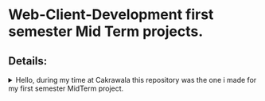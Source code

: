 # Web-Client-Development first semester Mid Term projects.

## Details:

<details><summary>Hello, during my time at Cakrawala this repository was the one i made for my first semester MidTerm project.</summary><p>

<details><summary>Hello, this was the first part of the midterm.</summary><p>
  
## Details on the first MidTerm question.

### All is to write 5 distinc codes, seen in this section: (Javascript and TypeScript)
#### Write a code to find the area of a rectangle:
- input: Length = 5 , Width = 3
- output: Area = 15
###### My work:
```
//this is the intro using a simple console.log to create an output that cannot be interacted with by user
console.log("Hello, this is a calculator to calculate the area of a rectangle\n");
//setting variable with values except one because the variable area will hold the result
let width = 10, length = 20, area;
//displayng the values of width and length
console.log("Width is: ",width, "\n");
console.log("Length: ",length,"\n");
//calculating Area, multiplying symbol is *
area = width * length;
//placing the variable 'Area' after string message so it shows after it not before
console.log("The Area of this rectangle is: ", area);
```
- so for my work i created my own width being 10 while length is 20, which resulted in the area being 200.
#### Find the Diameter, Circumfrence, and Area of a circle:
- input: Radius = 5
- output: Diameter = 10 , Circumference = 31.4159 , Area = 78.539
###### My work:
```
//this is the intro using a simple console.log to create an output that cannot be interacted with by user
console.log("Hello, this is a calculator to calculate all possible info about a circle with a given radius\n");
//setting one variable with a value except a few because those variables will hold the result, also let will allow one to set something as a variable
let radius = 5, area, circumference, diameter;
//displayng the value of radius
console.log("radius is: ",radius, "\n");

//calculating Circumference, multiplying symbol is * alongside this math.pi is to import pi into the program
circumference = 2 * Math.PI * radius;
//calculating area with **2 which means a variable is squared
area = Math.PI * radius**2;
diameter = 2 * radius

//placing the variables after their respective output to show result
console.log("The area is: ", area);
console.log("The circumference is: ", circumference);
console.log("The diameter is: ", diameter);
```
- During my work i decided instead of multiplying radius by itself, i instead use exponents. Instead of creating a variable that represents Pi, i imported a math related file to import Pi automatically.
#### Find the angles of a triangle if two were given:
- input: a = 80 , b = 65
- output: 35
###### My work:
```
//this is the intro using a simple console.log to create an output that cannot be interacted with by user
console.log("Hello, this is a calculator to calculate the missing angle for a triangle\n");
//setting variables with value except one
let a = 80, b = 65, c;
//displayng the values of a & b
console.log("angle a is: ",a, "\n");
console.log("angle b is: ",b, "\n");

//i use parentheses to indicate which variables need to be calculated first according to PEMDAS
c = 180 - (a + b);

//placing the variables after their respective output to show result
console.log("The missingle angle is: ", c);
```
- during this work i used parenthese
#### Get the difference in time between two interval of dates in the form of days: (DD/MM/YYYY)
- input: date1 = 01-01-2025 , date2 = 03-01-2025
- output: 2
###### My work:
```
//this is the intro using a simple console.log to create an output that cannot be interacted with by user
console.log("Hello, this is a calculator to calculate the difference in day(s) between two dates\n");

//new date handles all things date related, it aslo expects (MM/DD/YYYY)
var date1 = new Date("1/1/2022");
var date2 = new Date("3/1/2022");

//Math abs is basically importing absolute function, getTime is to get time in miliseconds, which then is converted to days (1000 ms) (3600 sec) (24 hour). math ceiling is rounding it to the nearest integer
var difference = Math.abs(date2.getTime() - date1.getTime());
var days = Math.ceil(difference / (1000 * 3600 * 24));

console.log("Differences between two dates in days: ", days);
```
- during this work i had to learn all sorts of new methods in relation to date, which i found that in Javascript one can only use (MM/DD/YYYY) with the methods used. also note 3600 seconds was two 60 seconds combined for simplification purposes.
#### Only recognizes the initials within a string:
- input: John Doe
- output: JD
###### My work:
```
//this is the intro using a simple console.log to create an output that cannot be interacted with by user
console.log("Hello, this is to obtain the initials within a string\n");

//so first we use a function for this particular assignment, due to it being cleaner, and it shall be a string function
var getInitials = function (string) {
    //we make a variable called names because it will be used to hold our.. well.. names.. then we split it with the string.split
    var names = string.split(' ');
    // this is where we obtain the initials, remember that string counts at 0 which is why we put it as 0 after names, substring will extract characters or in this particular case the first name (0), the last name (1). Then turning it uppercase with the touppercase.
        initials = names[0].substring(0, 1).toUpperCase();
    //making sure the name inputted is greater than 1 which will have each letter be subtracted until it is just one letter
    if (names.length > 1) {
        initials += names[names.length - 1].substring(0, 1).toUpperCase();
    } //returning the value of initials
    return initials;
};
//calling function to convert names inputed
console.log(getInitials('Al Pacino'), "Al Pacino");
console.log(getInitials('Beyonce Carter'), "Beyonce Carter");
```
- i had to learn functions, then string, then subtracting those strings, then a bit of if without else, returning value.
</details>

<details><summary>Hello, this is the second part of midterm.</summary><p>

## Details on second question of the midterm.

#### Write a code to convert fahrenheit to celcius:
- input: 100
- output: 212
###### My Work:
```
function getFahrenheitFromCelsius(celsius){
   return (celsius * (9 / 5)) + 32;
}

function getCelsiusFromFahrenheit(fahrenheit){
   return (fahrenheit - 32) * (5 / 9);
}
let fahrenheit = 100, celcius = 50;

console.log("farenheit to Celcius:", getFahrenheitFromCelsius(celcius));
console.log("celcius to ferenheit:", getCelsiusFromFahrenheit(fahrenheit));
```
I had already learned basic arithmatics from preivious works, i used parentheses as well.
#### Conversion of cm to km vice versa:
- input = 1000000 cm
- output = 1 km
###### My Work
```
function getcmtokm(cm){
   return cm / 1000000;
}

function getkmtocm(km){
   return km * 1000000;
}
let cm = 100, km = 50;

console.log("Cm to Km:", getcmtokm(cm));
console.log("Km to Cm:", getkmtocm(km));
```
uses basic arithmathics yet again.
###### odd or even number:
- input = 71
- output = odd
#### My Work:
```
// take input from user
const number = prompt("Enter a number: ");

//check if the number is even
if(number % 2 == 0) {
    console.log("The number is even.");
} //if number is odd
else {
    console.log("The number is odd.");
}
```
for this one i had to use a modulus arithmatic to calculate if inputted number is equal to zero, which will then le us know if it's even or not.
user input has been added.
###### Searched words deleted:
- input = "remove: Bel"
- input = "word is: Belladonna"
- output = "ladonna"
#### My work:
```
function remove_first_occurrence(str, searchstr)       {
	var index = str.indexOf(searchstr);
	if (index === -1) {
		return str;
	}
	return str.slice(0, index) + str.slice(index + searchstr.length);
}

let remover = prompt("Enter a collection of word or words you want removed: ");
let sentence = prompt("Enter a sentence: ");

console.log(remove_first_occurrence(sentence, remover));
```
from this the program had ro recognize a string and subtract it from a different string. i then made sure all of it is user input based
###### Palindrome:
- Input = madam
- output = true
#### my work:
```
function remove_first_occurrence(str, searchstr)       {
	var index = str.indexOf(searchstr);
	if (index === -1) {
		return str;
	}
	return str.slice(0, index) + str.slice(index + searchstr.length);
}

let remover = prompt("Enter a collection of word or words you want removed: ");
let sentence = prompt("Enter a sentence: ");

console.log(remove_first_occurrence(sentence, remover));
```
it uses bool, which then will also reverse the words, if both equals the same, then true, if not the false
</details>
<details><summary>Hello, this was the third part of midterm.</summary><p>

#### so mr Rony's assignment actually came with some purposeky planted bugs, such as:
- Wrong Code: 
```
<img src="./imgs/woman.svg" alt="illustration of a woman doing workout on a gym">
```
###### When it should have been:
- correct way: 
```
<img src="./images/woman.svg" alt="illustration of a woman doing workout on a gym">
```
- Note how it's not supposed to be imgs but rather images
- the affect was a loading error when trying to load the images unto the web.
#### he also added empty functions on css, such as
```
.text h1 span {
}
```
##### To which i added:
```
.text h1 span {
  font-family: 'Mulish', sans-serif; /* Change font family */
  font-weight: 700; /* Make the text bold */
  color: #0cba49; /* Change text color */
  text-transform: uppercase; /* Transform text to uppercase */
}
```
- the output of this code ended with a header that is with the specified coloured above.
##### how to rescale images using class:
```
<img src="images/Venusinweb.PNG" alt="one of my artwork." class="rescaled-image">
```
</details>
<details><summary>Hello, this was the fourth part of midterm.</summary><p>

#### To create a webpage with Vite that holds Home & Contact page.
We had a lot of creative liberty for this project, however i had quite a lot to learn because prior to this i have had no experience creating a webpage using Vite React.
```
<!doctype html>
<html lang="en">
  <head>
    <meta charset="UTF-8" />
    <link rel="icon" type="image/svg+xml" href="/vite.svg" />
    <meta name="viewport" content="width=device-width, initial-scale=1.0" />
    <title>Hello & Welcome!</title>
  </head>
  <body>
    <div id="root"></div>
    <script type="module" src="/src/main.jsx"></script>
  </body>
</html>
```
- The first part was learning that this (within "title") will hold the name of the web bar.
```
const Homepage = () => {
  return (
    <div className="intropage">
      <main className="main">
        <div className="top-rectangle"></div>
        <button className="home-button">
          <Link to="/other-artworks">My Other Artworks & Contact info</Link>
        </button>
        <img src="/girlinred.jpeg" alt="Girl in Red" className="landing-image" />
      </main>
      <main classname="about">
        <h1 className="aboutme">About Me.</h1>
        <div className="loremipsum">
          <h3 className="mypainting">The artwork above is a painting of my creation!<p>Lorem ipsum dolor sit amet, consectetur adipiscing elit, sed do eiusmod tempor incididunt ut labore et dolore magna aliqua. Ut enim ad minim veniam, quis nostrud exercitation ullamco laboris nisi ut aliquip ex ea commodo consequat. Duis aute irure dolor in reprehenderit in voluptate velit esse cillum dolore eu fugiat nulla pariatur. Excepteur sint occaecat cupidatat non proident, sunt in culpa qui officia deserunt mollit anim id est laborum.</p></h3>
        </div>
      </main>
      <main classname="morestuff">
        <h1 className="aboutme">Other Stuff.</h1>
        <div className="loremipsum">
          <h2 className="titleofstuff">First.</h2>
        </div>
      </main>
      <footer>
        This was made possible by using Vite <img src="/vite.svg" alt="vite logo" className="vitelogo" />
      </footer>
    </div>
  );
}; 
```
- So for this part, this is the one that has my homepage design alongside many other things.
- notably there is the usage of "Link", which will be explore shortly. Point is though, when you click the button specified, it will take you to the contact page.
```
const OtherArtworksPage = () => (
  <div className="other-artworks">
    <div className="top-rectangle"></div>
    <h1 className="text-aligned">My Other Artworks</h1>
    <p>Sorry but this page is a working progress!.<br />You can see my work on IG: <Link to="/">@dan.sa.turn</Link><br />Contact my Email: danielbussiness2000@gmail.com</p>
    <Link to="/">Go Back to Home</Link>
    <footer>
      This was made possible by using Vite <img src="/vite.svg" alt="vite logo" className="vitelogo" />
    </footer>
  </div>
);
```
- This part has my contact & more of myartwork page.
- also uses "Link" where it can take you back to homepage.
```
const App = () => {
  return (
    <Router>
      <Routes>
        <Route path="/" element={<Homepage />} />
        <Route path="/other-artworks" element={<OtherArtworksPage />} />
      </Routes>
    </Router>
  );
};
```
- This is where the Links will go to, so that it can refer what page will open based on the path it was given to refer which is based on the element.
</details>
<details><summary>Hello, this was the fifth part of midterm.</summary><p>

#### This was the part where it showed the image of the pokemon Bulbasaur:

```
<img
    key={index}
    src="/bulbasaur.jpeg"
    alt="Bulbasaur"
    className="image"
    onClick={handleImageClick}
/>
```
Note: how there is onClick, that is because if you click the image, you will be transported to the state page.

#### This was the stat page:

```
<div className="details-page">
    <button className="back-button" onClick={handleBackClick}>
    Back
    </button>
    <img src="/bulbasaursprite.jpeg" alt="Bulbasaur Sprite" className="image" />
    <img src="/bubasaurstats.jpeg" alt="Bulbasaur Stats" className="image stats-image" />
</div>
```

#### This was the sort by buttons, meant to sort the image either into two columns or one:

```
<div className="sort-buttons">
    <button className="sort-button" onClick={toggleColumnLayout}>
        {columnLayout === 2 ? 'Sort by one' : 'sort by two'}
    </button>
    <button className="sort-button" onClick={toggleColumnLayout}>
        {columnLayout === 2 ? 'Sort by one' : 'sort by two'}
    </button>
</div>
```
</details>
<details><summary>Hello, this was the sixth part of midterm.</summary><p>

#### This was the part where it showed the image of the pokemon Bulbasaur:

```
<img
    key={index}
    src="/bulbasaur.jpeg"
    alt="Bulbasaur"
    className="image"
    onClick={handleImageClick}
/>
```
Note: how there is onClick, that is because if you click the image, you will be transported to the state page.

#### This was the stat page:

```
<div className="details-page">
    <button className="back-button" onClick={handleBackClick}>
    Back
    </button>
    <img src="/bulbasaursprite.jpeg" alt="Bulbasaur Sprite" className="image" />
    <img src="/bubasaurstats.jpeg" alt="Bulbasaur Stats" className="image stats-image" />
</div>
```

#### This was the sort by buttons, meant to sort the image either into two columns or one:

```
<div className="sort-buttons">
    <button className="sort-button" onClick={toggleColumnLayout}>
        {columnLayout === 2 ? 'Sort by one' : 'sort by two'}
    </button>
    <button className="sort-button" onClick={toggleColumnLayout}>
        {columnLayout === 2 ? 'Sort by one' : 'sort by two'}
    </button>
</div>
```

#### This is so that when you go back from stat page from home page, it does not restart back on top:

```
useEffect(() => {
    // Restore the scroll position when returning to the home page
    if (!showDetails) {
      const savedScrollPosition = sessionStorage.getItem('scrollPosition');
      if (savedScrollPosition) {
        window.scrollTo(0, parseInt(savedScrollPosition, 10));
      }
    }
  }, [showDetails]);
```

#### This is for the drop down menu:
```
div className="sort-buttons">
    {/* Dropdown for sorting */}
    <select
        className="sort-dropdown"
        onChange={(e) => {
        const selectedValue = e.target.value;
        console.log(`Select sort option: ${selectedValue}`);
        // Add sorting logic here based on selectedValue
        }}
    >
        <option value="default">Sort by</option>
    </select>
    {/* Existing toggle column layout button */}
    <button className="sort-button" onClick={toggleColumnLayout}>
        {columnLayout === 2 ? 'Sort by one' : 'Sort by two'}
    </button>
</div>
```
</details>
</details>
